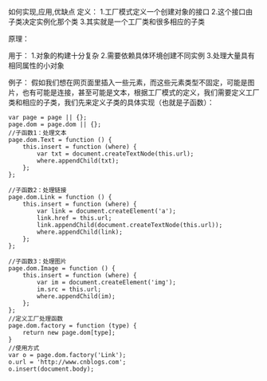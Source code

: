 如何实现,应用,优缺点
定义：
1.工厂模式定义一个创建对象的接口
2.这个接口由子类决定实例化那个类
3.其实就是一个工厂类和很多相应的子类

原理：

用于：
1.对象的构建十分复杂
2.需要依赖具体环境创建不同实例
3.处理大量具有相同属性的小对象


例子：
假如我们想在网页面里插入一些元素，而这些元素类型不固定，可能是图片，也有可能是连接，甚至可能是文本，根据工厂模式的定义，我们需要定义工厂类和相应的子类，我们先来定义子类的具体实现（也就是子函数）：
```
var page = page || {};
page.dom = page.dom || {};
//子函数1：处理文本
page.dom.Text = function () {
    this.insert = function (where) {
        var txt = document.createTextNode(this.url);
        where.appendChild(txt);
    };
};

//子函数2：处理链接
page.dom.Link = function () {
    this.insert = function (where) {
        var link = document.createElement('a');
        link.href = this.url;
        link.appendChild(document.createTextNode(this.url));
        where.appendChild(link);
    };
};

//子函数3：处理图片
page.dom.Image = function () {
    this.insert = function (where) {
        var im = document.createElement('img');
        im.src = this.url;
        where.appendChild(im);
    };
};
//定义工厂处理函数
page.dom.factory = function (type) {
    return new page.dom[type];
}
//使用方式
var o = page.dom.factory('Link');
o.url = 'http://www.cnblogs.com';
o.insert(document.body);
```
